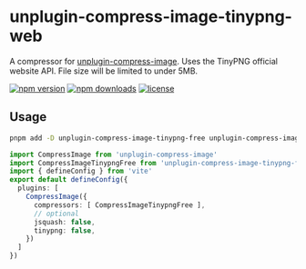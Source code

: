 # unplugin-compress-image-tinypng-web

A compressor for [unplugin-compress-image](https://github.com/pzehrel/unplugin-compress-image). Uses the TinyPNG official website API. File size will be limited to under 5MB.

[![npm version](https://img.shields.io/npm/v/unplugin-compress-image-tinypng-free?style=flat-square)](https://www.npmjs.com/package/unplugin-compress-image-tinypng-free)
[![npm downloads](https://img.shields.io/npm/dm/unplugin-compress-image-tinypng-free?style=flat-square)](https://www.npmjs.com/package/unplugin-compress-image-tinypng-free)
[![license](https://img.shields.io/npm/l/unplugin-compress-image-tinypng-free?style=flat-square)](https://www.npmjs.com/package/unplugin-compress-image-tinypng-free)

## Usage

```bash
pnpm add -D unplugin-compress-image-tinypng-free unplugin-compress-image
```

```ts
import CompressImage from 'unplugin-compress-image'
import CompressImageTinypngFree from 'unplugin-compress-image-tinypng-free'
import { defineConfig } from 'vite'
export default defineConfig({
  plugins: [
    CompressImage({
      compressors: [ CompressImageTinypngFree ],
      // optional
      jsquash: false,
      tinypng: false,
    })
  ]
})
```
